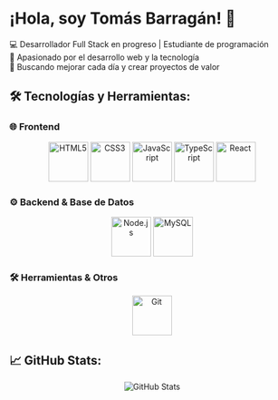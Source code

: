 # ¡Hola, soy Tomás Barragán! 👋

💻 Desarrollador Full Stack en progreso | Estudiante de programación  
🎯 Apasionado por el desarrollo web y la tecnología  
🚀 Buscando mejorar cada día y crear proyectos de valor  

## 🛠️ Tecnologías y Herramientas:
### 🌐 Frontend
<p align="center">
  <img src="https://cdn.jsdelivr.net/gh/devicons/devicon/icons/html5/html5-original.svg" height="70" alt="HTML5"/>
  <img src="https://cdn.jsdelivr.net/gh/devicons/devicon/icons/css3/css3-original.svg" height="70" alt="CSS3"/>
  <img src="https://cdn.jsdelivr.net/gh/devicons/devicon/icons/javascript/javascript-original.svg" height="70" alt="JavaScript"/>
  <img src="https://cdn.jsdelivr.net/gh/devicons/devicon/icons/typescript/typescript-original.svg" height="70" alt="TypeScript"/>
  <img src="https://cdn.jsdelivr.net/gh/devicons/devicon/icons/react/react-original.svg" height="70" alt="React"/>
</p>

### ⚙️ Backend & Base de Datos
<p align="center">
  <img src="https://upload.wikimedia.org/wikipedia/commons/6/67/NodeJS.png" height="70" alt="Node.js"/>
  <img src="https://upload.wikimedia.org/wikipedia/labs/8/8e/Mysql_logo.png" height="70" alt="MySQL"/>
</p>

### 🛠️ Herramientas & Otros
<p align="center">
  <img src="https://cdn.jsdelivr.net/gh/devicons/devicon/icons/git/git-original.svg" height="70" alt="Git"/>
</p>


## 📈 GitHub Stats:
<p align="center">
  <img src="https://github-readme-stats.vercel.app/api?username=TomasBarragan&show_icons=true&theme=radical" alt="GitHub Stats"/>
</p>
